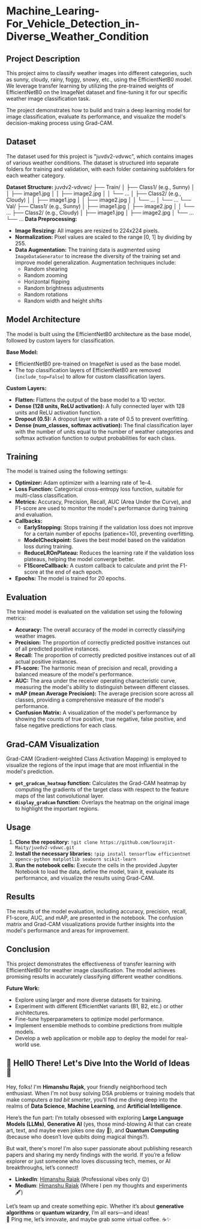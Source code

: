 # Machine_Learing-For_Vehicle_Detection_in-Diverse_Weather_Condition

## Project Description

This project aims to classify weather images into different categories, such as sunny, cloudy, rainy, foggy, snowy, etc., using the EfficientNetB0 model. We leverage transfer learning by utilizing the pre-trained weights of EfficientNetB0 on the ImageNet dataset and fine-tuning it for our specific weather image classification task. 

The project demonstrates how to build and train a deep learning model for image classification, evaluate its performance, and visualize the model's decision-making process using Grad-CAM.

## Dataset

The dataset used for this project is "juvdv2-vdvwc", which contains images of various weather conditions. The dataset is structured into separate folders for training and validation, with each folder containing subfolders for each weather category.

**Dataset Structure:**
juvdv2-vdvwc/ ├── Train/ │ ├── Class1/ (e.g., Sunny) │ │ ├── image1.jpg │ │ ├── image2.jpg │ │ └── ... │ ├── Class2/ (e.g., Cloudy) │ │ ├── image1.jpg │ │ ├── image2.jpg │ │ └── ... │ └── ... └── Val/ ├── Class1/ (e.g., Sunny) │ ├── image1.jpg │ ├── image2.jpg │ │ └── ... ├── Class2/ (e.g., Cloudy) │ ├── image1.jpg │ ├── image2.jpg │ └── ... └── ...
**Data Preprocessing:**

* **Image Resizing:** All images are resized to 224x224 pixels.
* **Normalization:** Pixel values are scaled to the range [0, 1] by dividing by 255.
* **Data Augmentation:** The training data is augmented using `ImageDataGenerator` to increase the diversity of the training set and improve model generalization. Augmentation techniques include:
    * Random shearing
    * Random zooming
    * Horizontal flipping
    * Random brightness adjustments
    * Random rotations
    * Random width and height shifts


## Model Architecture

The model is built using the EfficientNetB0 architecture as the base model, followed by custom layers for classification.

**Base Model:**

* EfficientNetB0 pre-trained on ImageNet is used as the base model.
* The top classification layers of EfficientNetB0 are removed (`include_top=False`) to allow for custom classification layers.

**Custom Layers:**

* **Flatten:** Flattens the output of the base model to a 1D vector.
* **Dense (128 units, ReLU activation):** A fully connected layer with 128 units and ReLU activation function.
* **Dropout (0.5):** A dropout layer with a rate of 0.5 to prevent overfitting.
* **Dense (num_classes, softmax activation):** The final classification layer with the number of units equal to the number of weather categories and softmax activation function to output probabilities for each class.

## Training

The model is trained using the following settings:

* **Optimizer:** Adam optimizer with a learning rate of 1e-4.
* **Loss Function:** Categorical cross-entropy loss function, suitable for multi-class classification.
* **Metrics:** Accuracy, Precision, Recall, AUC (Area Under the Curve), and F1-score are used to monitor the model's performance during training and evaluation.
* **Callbacks:**
    * **EarlyStopping:** Stops training if the validation loss does not improve for a certain number of epochs (patience=10), preventing overfitting.
    * **ModelCheckpoint:** Saves the best model based on the validation loss during training.
    * **ReduceLROnPlateau:** Reduces the learning rate if the validation loss plateaus, helping the model converge better.
    * **F1ScoreCallback:** A custom callback to calculate and print the F1-score at the end of each epoch.
* **Epochs:** The model is trained for 20 epochs.

## Evaluation

The trained model is evaluated on the validation set using the following metrics:

* **Accuracy:** The overall accuracy of the model in correctly classifying weather images.
* **Precision:** The proportion of correctly predicted positive instances out of all predicted positive instances.
* **Recall:** The proportion of correctly predicted positive instances out of all actual positive instances.
* **F1-score:** The harmonic mean of precision and recall, providing a balanced measure of the model's performance.
* **AUC:** The area under the receiver operating characteristic curve, measuring the model's ability to distinguish between different classes.
* **mAP (mean Average Precision):** The average precision score across all classes, providing a comprehensive measure of the model's performance.
* **Confusion Matrix:** A visualization of the model's performance by showing the counts of true positive, true negative, false positive, and false negative predictions for each class.

## Grad-CAM Visualization

Grad-CAM (Gradient-weighted Class Activation Mapping) is employed to visualize the regions of the input image that are most influential in the model's prediction.

* **`get_gradcam_heatmap` function:** Calculates the Grad-CAM heatmap by computing the gradients of the target class with respect to the feature maps of the last convolutional layer.
* **`display_gradcam` function:** Overlays the heatmap on the original image to highlight the important regions.


## Usage

1. **Clone the repository:** `!git clone https://github.com/Sourajit-Maity/juvdv2-vdvwc.git`
2. **Install the necessary libraries:** `!pip install tensorflow efficientnet opencv-python matplotlib seaborn scikit-learn`
3. **Run the notebook cells:** Execute the cells in the provided Jupyter Notebook to load the data, define the model, train it, evaluate its performance, and visualize the results using Grad-CAM.


## Results

The results of the model evaluation, including accuracy, precision, recall, F1-score, AUC, and mAP, are presented in the notebook. The confusion matrix and Grad-CAM visualizations provide further insights into the model's performance and areas for improvement.


## Conclusion

This project demonstrates the effectiveness of transfer learning with EfficientNetB0 for weather image classification. The model achieves promising results in accurately classifying different weather conditions.

**Future Work:**

* Explore using larger and more diverse datasets for training.
* Experiment with different EfficientNet variants (B1, B2, etc.) or other architectures.
* Fine-tune hyperparameters to optimize model performance.
* Implement ensemble methods to combine predictions from multiple models.
* Develop a web application or mobile app to deploy the model for real-world use.


## 👋 HellO There! Let's Dive Into the World of Ideas 🚀

Hey, folks! I'm **Himanshu Rajak**, your friendly neighborhood tech enthusiast. When I'm not busy solving DSA problems or training models that make computers *a tad bit smarter*, you’ll find me diving deep into the realms of **Data Science**, **Machine Learning**, and **Artificial Intelligence**.  

Here’s the fun part: I’m totally obsessed with exploring **Large Language Models (LLMs)**, **Generative AI** (yes, those mind-blowing AI that can create art, text, and maybe even jokes one day 🤖), and **Quantum Computing** (because who doesn’t love qubits doing magical things?).  

But wait, there's more! I’m also super passionate about publishing research papers and sharing my nerdy findings with the world. If you’re a fellow explorer or just someone who loves discussing tech, memes, or AI breakthroughs, let’s connect!

- **LinkedIn**: [Himanshu Rajak](https://www.linkedin.com/in/himanshu-rajak-22b98221b/) (Professional vibes only 😉)
- **Medium**: [Himanshu Rajak](https://himanshusurendrarajak.medium.com/) (Where I pen my thoughts and experiments 🖋️)

Let’s team up and create something epic. Whether it’s about **generative algorithms** or **quantum wizardry**, I’m all ears—and ideas!  
🎯 Ping me, let’s innovate, and maybe grab some virtual coffee. ☕✨

